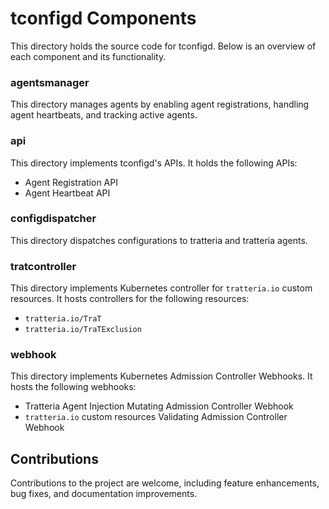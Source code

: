 # tconfigd Components
This directory holds the source code for tconfigd. Below is an overview of each component and its functionality.

### agentsmanager
This directory manages agents by enabling agent registrations, handling agent heartbeats, and tracking active agents.

### api
This directory implements tconfigd's APIs. It holds the following APIs:

- Agent Registration API
- Agent Heartbeat API

### configdispatcher
This directory dispatches configurations to tratteria and tratteria agents.

### tratcontroller
This directory implements Kubernetes controller for `tratteria.io` custom resources. It hosts controllers for the following resources:
- `tratteria.io/TraT`
- `tratteria.io/TraTExclusion`

### webhook
This directory implements Kubernetes Admission Controller Webhooks. It hosts the following webhooks:
- Tratteria Agent Injection Mutating Admission Controller Webhook
- `tratteria.io` custom resources Validating Admission Controller Webhook

## Contributions
Contributions to the project are welcome, including feature enhancements, bug fixes, and documentation improvements.
